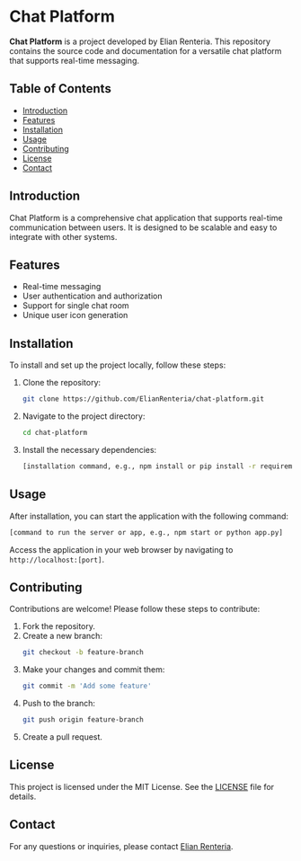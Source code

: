 
# Chat Platform

**Chat Platform** is a project developed by Elian Renteria. This repository contains the source code and documentation for a versatile chat platform that supports real-time messaging.

## Table of Contents

- [Introduction](#introduction)
- [Features](#features)
- [Installation](#installation)
- [Usage](#usage)
- [Contributing](#contributing)
- [License](#license)
- [Contact](#contact)

## Introduction

Chat Platform is a comprehensive chat application that supports real-time communication between users. It is designed to be scalable and easy to integrate with other systems.

## Features

- Real-time messaging
- User authentication and authorization
- Support for single chat room
- Unique user icon generation

## Installation

To install and set up the project locally, follow these steps:

1. Clone the repository:
   ```bash
   git clone https://github.com/ElianRenteria/chat-platform.git
   ```
2. Navigate to the project directory:
   ```bash
   cd chat-platform
   ```
3. Install the necessary dependencies:
   ```bash
   [installation command, e.g., npm install or pip install -r requirements.txt]
   ```

## Usage

After installation, you can start the application with the following command:

```bash
[command to run the server or app, e.g., npm start or python app.py]
```

Access the application in your web browser by navigating to `http://localhost:[port]`.

## Contributing

Contributions are welcome! Please follow these steps to contribute:

1. Fork the repository.
2. Create a new branch:
   ```bash
   git checkout -b feature-branch
   ```
3. Make your changes and commit them:
   ```bash
   git commit -m 'Add some feature'
   ```
4. Push to the branch:
   ```bash
   git push origin feature-branch
   ```
5. Create a pull request.

## License

This project is licensed under the MIT License. See the [LICENSE](LICENSE) file for details.

## Contact

For any questions or inquiries, please contact [Elian Renteria](mailto:elianrenteriadevelopment@gmail.com).
